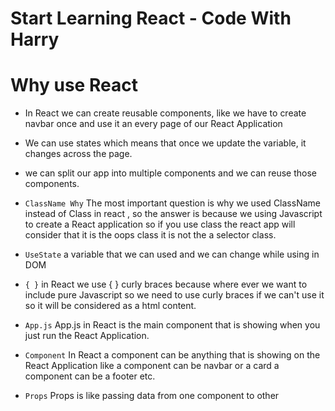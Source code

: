 # Start Learning React - Code With Harry

# Why use React
- In React we can create reusable components, like we have to create navbar once and use it an every page of our React Application

- We can use states which means that once we update the variable, it changes across the page.

- we can split our app into multiple components and we can reuse those components.

- `ClassName Why` The most important question is why we used ClassName instead of Class in react , so the answer is because we using Javascript to create a React application so if you use class the react app will consider that it is the oops class it is not the a selector class.

- `UseState` a variable that we can used and we can change while using in DOM

- `{ }` in React we use { } curly braces because where ever we want to include pure Javascript so we need to use curly braces if we can't use it so it will be considered as a html content.

- `App.js` App.js in React is the main component that is showing when you just run the React Application.

- `Component` In React a component can be anything that is showing on the React Application like a component can be navbar or a card a component can be a footer etc.

- `Props` Props is like passing data from one component to other 